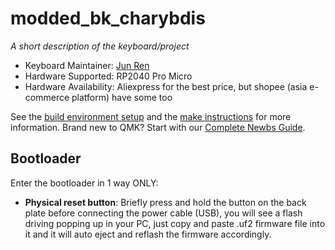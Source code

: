 # modded_bk_charybdis

*A short description of the keyboard/project*

* Keyboard Maintainer: [Jun Ren](https://github.com/Neddys0404)
* Hardware Supported: RP2040 Pro Micro
* Hardware Availability: Aliexpress for the best price, but shopee (asia e-commerce platform) have some too

See the [build environment setup](https://docs.qmk.fm/#/getting_started_build_tools) and the [make instructions](https://docs.qmk.fm/#/getting_started_make_guide) for more information. Brand new to QMK? Start with our [Complete Newbs Guide](https://docs.qmk.fm/#/newbs).

## Bootloader

Enter the bootloader in 1 way ONLY:

* **Physical reset button**: Briefly press and hold the button on the back plate before connecting the power cable (USB), you will see a flash driving popping up in your PC, just copy and paste .uf2 firmware file into it and it will auto eject and reflash the firmware accordingly.
